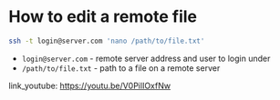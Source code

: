 # How to edit a remote file

```bash
ssh -t login@server.com 'nano /path/to/file.txt'
```

- `login@server.com` - remote server address and user to login under
- `/path/to/file.txt` - path to a file on a remote server


link_youtube: https://youtu.be/V0PilIOxfNw
